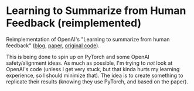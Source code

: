 # Learning to Summarize from Human Feedback (reimplemented)
Reimplementation of OpenAI's "Learning to summarize from human feedback" ([blog](https://openai.com/blog/learning-to-summarize-with-human-feedback/), [paper](https://arxiv.org/abs/2009.01325), [original code](https://github.com/openai/summarize-from-feedback)).

This is being done to spin up on PyTorch and some OpenAI safety/alignment ideas. As much as possible, I'm trying to *not* look at OpenAI's code (unless I get very stuck, but that kinda hurts my learning experience, so I should minimize that). The idea is to create something to replicate their results (knowing they use PyTorch, and based on the paper).
